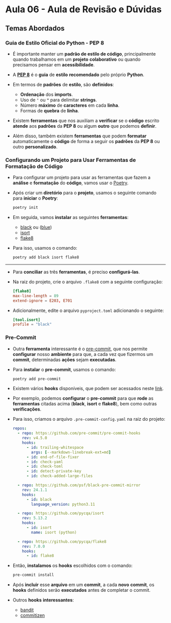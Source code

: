 # Aula 06 - Aula de Revisão e Dúvidas

## Temas Abordados

### Guia de Estilo Oficial do Python - PEP 8

- É importante manter um **padrão de estilo de código**, principalmente quando trabalhamos em um **projeto** **colaborativo** ou quando precisamos pensar em **acessibilidade**.

- A [**PEP 8**](https://pep8.org/) é o **guia** de **estilo** **recomendado** pelo próprio **Python**.

- Em termos de **padrões** de **estilo**, são **definidos**:

    - **Ordenação** dos **imports**.
    - Uso de **`'`** ou **`"`** para delimitar **strings**.
    - Número **máximo** de **caracteres** em cada **linha**.
    - Formas de **quebra** de **linha**.

- Existem **ferramentas** que nos auxiliam a **verificar** se o **código** escrito **atende** aos **padrões** da **PEP 8** ou algum **outro** que podemos **definir**.

- Além disso, também existem **ferramentas** que podem **formatar** automaticamente o **código** de forma a seguir os **padrões** da **PEP 8** ou outro **personalizado**.

### Configurando um Projeto para Usar Ferramentas de Formatação de Código

- Para configurar um projeto para usar as ferramentas que fazem a **análise** e **formatação** do **código**, vamos usar o [Poetry](https://python-poetry.org/).

- Após criar um **diretório** para o **projeto**, usamos o seguinte comando para **iniciar** o **Poetry**:

    ```bash
    poetry init
    ```

- Em seguida, vamos **instalar** as seguintes **ferramentas**:

    - [black](https://black.readthedocs.io/en/stable/?badge=stable) ou ([blue](https://blue.readthedocs.io/en/latest/))
    - [isort](https://pycqa.github.io/isort/)
    - [flake8](https://flake8.pycqa.org/en/latest/)

- Para isso, usamos o comando:

    ```bash
    poetry add black isort flake8
    ```

---

- Para **conciliar** as três **ferramentas**, é preciso **configurá-las**.

- Na raiz do projeto, crie o arquivo `.flake8` com a seguinte configuração:

    ```toml
    [flake8]
    max-line-length = 89
    extend-ignore = E203, E701
    ```

- Adicionalmente, edite o arquivo `pyproject.toml` adicionando o seguinte:

    ```toml
    [tool.isort]
    profile = "black"
    ```

### Pre-Commit

- Outra **ferramenta** interessante é o [pre-commit](https://pre-commit.com/), que nos permite **configurar** nosso **ambiente** para que, a cada vez que fizermos um **commit**, determinadas **ações** sejam **executadas**.

- Para **instalar** o **pre-commit**, usamos o comando:

    ```bash
    poetry add pre-commit
    ```

- Existem vários **hooks** disponíveis, que podem ser acessados neste [link](https://pre-commit.com/hooks.html).

- Por exemplo, podemos **configurar** o **pre-commit** para que **rode** as **ferramentas** citadas acima (**black**, **isort** e **flake8**), bem como outras **verificações**.

- Para isso, criamos o arquivo `.pre-commit-config.yaml` na raiz do projeto:

    ```yaml
    repos:
      - repo: https://github.com/pre-commit/pre-commit-hooks
        rev: v4.5.0
        hooks:
          - id: trailing-whitespace
            args: [--markdown-linebreak-ext=md]
          - id: end-of-file-fixer
          - id: check-yaml
          - id: check-toml
          - id: detect-private-key
          - id: check-added-large-files

      - repo: https://github.com/psf/black-pre-commit-mirror
        rev: 24.1.1
        hooks:
          - id: black
            language_version: python3.11

      - repo: https://github.com/pycqa/isort
        rev: 5.13.2
        hooks:
          - id: isort
            name: isort (python)

      - repo: https://github.com/pycqa/flake8
        rev: 7.0.0
        hooks:
          - id: flake8
    ```

- Então, **instalamos** os **hooks** escolhidos com o comando:

    ```bash
    pre-commit install
    ```

- Após **incluir** esse **arquivo** em um **commit**, a cada **novo** **commit**, os **hooks** definidos serão **executados** antes de completar o commit.

- Outros **hooks** **interessantes**:

    - [bandit](https://bandit.readthedocs.io/en/latest/)
    - [commitizen](https://commitizen-tools.github.io/commitizen/)
